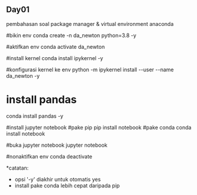 ## Day01
pembahasan soal package manager & virtual environment anaconda

#bikin env
conda create -n da_newton python=3.8 -y

#aktifkan env
conda activate da_newton

#install kernel
conda install ipykernel -y

#konfigurasi kernel ke env
python -m ipykernel install --user --name da_newton -y

# install pandas
conda install pandas -y

#install jupyter notebook
#pake pip
pip install notebook 
#pake conda
conda install notebook 

#buka jupyter notebook
jupyter notebook


#nonaktifkan env
conda deactivate

*catatan:
- opsi '-y' diakhir untuk otomatis yes
- install pake conda lebih cepat daripada pip